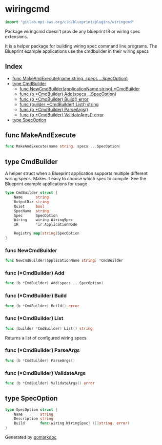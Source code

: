<!-- Code generated by gomarkdoc. DO NOT EDIT -->

# wiringcmd

```go
import "gitlab.mpi-sws.org/cld/blueprint/plugins/wiringcmd"
```

Package wiringcmd doesn't provide any blueprint IR or wiring spec extensions.

It is a helper package for building wiring spec command line programs. The Blueprint example applications use the cmdbuilder in their wiring specs

## Index

- [func MakeAndExecute\(name string, specs ...SpecOption\)](<#MakeAndExecute>)
- [type CmdBuilder](<#CmdBuilder>)
  - [func NewCmdBuilder\(applicationName string\) \*CmdBuilder](<#NewCmdBuilder>)
  - [func \(b \*CmdBuilder\) Add\(specs ...SpecOption\)](<#CmdBuilder.Add>)
  - [func \(b \*CmdBuilder\) Build\(\) error](<#CmdBuilder.Build>)
  - [func \(builder \*CmdBuilder\) List\(\) string](<#CmdBuilder.List>)
  - [func \(b \*CmdBuilder\) ParseArgs\(\)](<#CmdBuilder.ParseArgs>)
  - [func \(b \*CmdBuilder\) ValidateArgs\(\) error](<#CmdBuilder.ValidateArgs>)
- [type SpecOption](<#SpecOption>)


<a name="MakeAndExecute"></a>
## func MakeAndExecute

```go
func MakeAndExecute(name string, specs ...SpecOption)
```



<a name="CmdBuilder"></a>
## type CmdBuilder

A helper struct when a Blueprint application supports multiple different wiring specs. Makes it easy to choose which spec to compile. See the Blueprint example applications for usage

```go
type CmdBuilder struct {
    Name      string
    OutputDir string
    Quiet     bool
    SpecName  string
    Spec      SpecOption
    Wiring    wiring.WiringSpec
    IR        *ir.ApplicationNode

    Registry map[string]SpecOption
}
```

<a name="NewCmdBuilder"></a>
### func NewCmdBuilder

```go
func NewCmdBuilder(applicationName string) *CmdBuilder
```



<a name="CmdBuilder.Add"></a>
### func \(\*CmdBuilder\) Add

```go
func (b *CmdBuilder) Add(specs ...SpecOption)
```



<a name="CmdBuilder.Build"></a>
### func \(\*CmdBuilder\) Build

```go
func (b *CmdBuilder) Build() error
```



<a name="CmdBuilder.List"></a>
### func \(\*CmdBuilder\) List

```go
func (builder *CmdBuilder) List() string
```

Returns a list of configured wiring specs

<a name="CmdBuilder.ParseArgs"></a>
### func \(\*CmdBuilder\) ParseArgs

```go
func (b *CmdBuilder) ParseArgs()
```



<a name="CmdBuilder.ValidateArgs"></a>
### func \(\*CmdBuilder\) ValidateArgs

```go
func (b *CmdBuilder) ValidateArgs() error
```



<a name="SpecOption"></a>
## type SpecOption



```go
type SpecOption struct {
    Name        string
    Description string
    Build       func(wiring.WiringSpec) ([]string, error)
}
```

Generated by [gomarkdoc](<https://github.com/princjef/gomarkdoc>)
